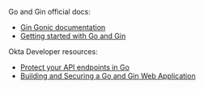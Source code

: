 Go and Gin official docs:

* [Gin Gonic documentation](https://gin-gonic.com/docs/)
* [Getting started with Go and Gin](https://go.dev/doc/tutorial/web-service-gin)

Okta Developer resources:

* [Protect your API endpoints in Go](https://developer.okta.com/docs/guides/protect-your-api/go/main/)
* [Building and Securing a Go and Gin Web Application](https://developer.okta.com/blog/2021/02/17/building-and-securing-a-go-and-gin-web-application)
